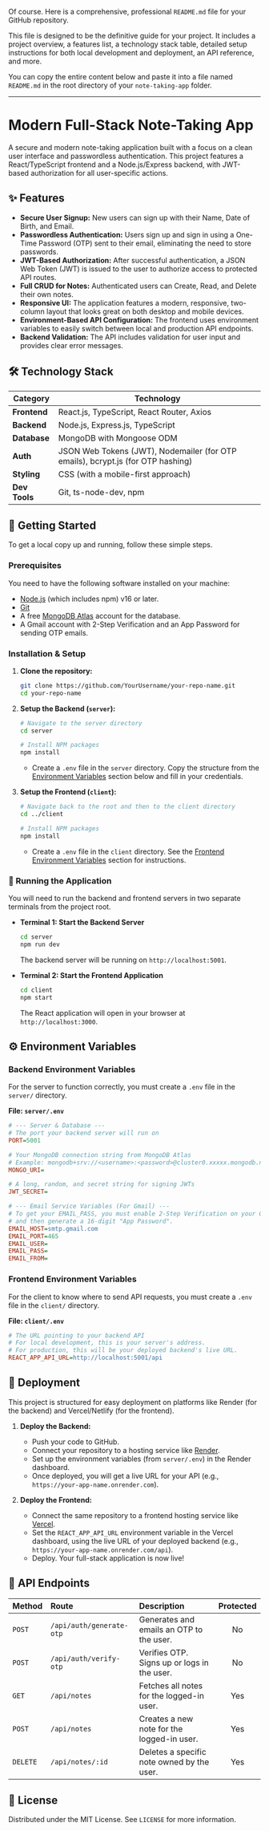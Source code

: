 Of course. Here is a comprehensive, professional `README.md` file for your GitHub repository.

This file is designed to be the definitive guide for your project. It includes a project overview, a features list, a technology stack table, detailed setup instructions for both local development and deployment, an API reference, and more.

You can copy the entire content below and paste it into a file named `README.md` in the root directory of your `note-taking-app` folder.

---

# Modern Full-Stack Note-Taking App

A secure and modern note-taking application built with a focus on a clean user interface and passwordless authentication. This project features a React/TypeScript frontend and a Node.js/Express backend, with JWT-based authorization for all user-specific actions.


## ✨ Features

-   **Secure User Signup:** New users can sign up with their Name, Date of Birth, and Email.
-   **Passwordless Authentication:** Users sign up and sign in using a One-Time Password (OTP) sent to their email, eliminating the need to store passwords.
-   **JWT-Based Authorization:** After successful authentication, a JSON Web Token (JWT) is issued to the user to authorize access to protected API routes.
-   **Full CRUD for Notes:** Authenticated users can Create, Read, and Delete their own notes.
-   **Responsive UI:** The application features a modern, responsive, two-column layout that looks great on both desktop and mobile devices.
-   **Environment-Based API Configuration:** The frontend uses environment variables to easily switch between local and production API endpoints.
-   **Backend Validation:** The API includes validation for user input and provides clear error messages.

## 🛠️ Technology Stack

| Category      | Technology                                                                                                  |
| ------------- | ----------------------------------------------------------------------------------------------------------- |
| **Frontend**  | React.js, TypeScript, React Router, Axios                                                                   |
| **Backend**   | Node.js, Express.js, TypeScript                                                                             |
| **Database**  | MongoDB with Mongoose ODM                                                                                   |
| **Auth**      | JSON Web Tokens (JWT), Nodemailer (for OTP emails), bcrypt.js (for OTP hashing)                               |
| **Styling**   | CSS (with a mobile-first approach)                                                                          |
| **Dev Tools** | Git, ts-node-dev, npm                                                                                       |

## 🚀 Getting Started

To get a local copy up and running, follow these simple steps.

### Prerequisites

You need to have the following software installed on your machine:
-   [Node.js](https://nodejs.org/) (which includes npm) v16 or later.
-   [Git](https://git-scm.com/)
-   A free [MongoDB Atlas](https://www.mongodb.com/cloud/atlas) account for the database.
-   A Gmail account with 2-Step Verification and an App Password for sending OTP emails.

### Installation & Setup

1.  **Clone the repository:**
    ```sh
    git clone https://github.com/YourUsername/your-repo-name.git
    cd your-repo-name
    ```

2.  **Setup the Backend (`server`):**
    ```sh
    # Navigate to the server directory
    cd server

    # Install NPM packages
    npm install
    ```
    -   Create a `.env` file in the `server` directory. Copy the structure from the [Environment Variables](#-environment-variables) section below and fill in your credentials.

3.  **Setup the Frontend (`client`):**
    ```sh
    # Navigate back to the root and then to the client directory
    cd ../client

    # Install NPM packages
    npm install
    ```
    -   Create a `.env` file in the `client` directory. See the [Frontend Environment Variables](#-frontend-environment-variables) section for instructions.

### 🏃 Running the Application

You will need to run the backend and frontend servers in two separate terminals from the project root.

-   **Terminal 1: Start the Backend Server**
    ```sh
    cd server
    npm run dev
    ```
    The backend server will be running on `http://localhost:5001`.

-   **Terminal 2: Start the Frontend Application**
    ```sh
    cd client
    npm start
    ```
    The React application will open in your browser at `http://localhost:3000`.

## ⚙️ Environment Variables

### Backend Environment Variables

For the server to function correctly, you must create a `.env` file in the `server/` directory.

**File: `server/.env`**
```ini
# --- Server & Database ---
# The port your backend server will run on
PORT=5001

# Your MongoDB connection string from MongoDB Atlas
# Example: mongodb+srv://<username>:<password>@cluster0.xxxxx.mongodb.net/?retryWrites=true&w=majority
MONGO_URI=

# A long, random, and secret string for signing JWTs
JWT_SECRET=

# --- Email Service Variables (For Gmail) ---
# To get your EMAIL_PASS, you must enable 2-Step Verification on your Google account
# and then generate a 16-digit "App Password".
EMAIL_HOST=smtp.gmail.com
EMAIL_PORT=465
EMAIL_USER=
EMAIL_PASS=
EMAIL_FROM=
```

### Frontend Environment Variables

For the client to know where to send API requests, you must create a `.env` file in the `client/` directory.

**File: `client/.env`**
```ini
# The URL pointing to your backend API
# For local development, this is your server's address.
# For production, this will be your deployed backend's live URL.
REACT_APP_API_URL=http://localhost:5001/api
```

## 🚀 Deployment

This project is structured for easy deployment on platforms like Render (for the backend) and Vercel/Netlify (for the frontend).

1.  **Deploy the Backend:**
    -   Push your code to GitHub.
    -   Connect your repository to a hosting service like [Render](https://render.com/).
    -   Set up the environment variables (from `server/.env`) in the Render dashboard.
    -   Once deployed, you will get a live URL for your API (e.g., `https://your-app-name.onrender.com`).

2.  **Deploy the Frontend:**
    -   Connect the same repository to a frontend hosting service like [Vercel](https://vercel.com/).
    -   Set the `REACT_APP_API_URL` environment variable in the Vercel dashboard, using the live URL of your deployed backend (e.g., `https://your-app-name.onrender.com/api`).
    -   Deploy. Your full-stack application is now live!

## 🔐 API Endpoints

| Method | Route                   | Description                                    | Protected |
| :----- | :---------------------- | :--------------------------------------------- | :-------: |
| `POST` | `/api/auth/generate-otp`| Generates and emails an OTP to the user.       |    No     |
| `POST` | `/api/auth/verify-otp`  | Verifies OTP. Signs up or logs in the user.    |    No     |
| `GET`  | `/api/notes`            | Fetches all notes for the logged-in user.      |    Yes    |
| `POST` | `/api/notes`            | Creates a new note for the logged-in user.     |    Yes    |
| `DELETE`| `/api/notes/:id`        | Deletes a specific note owned by the user.     |    Yes    |

## 📄 License

Distributed under the MIT License. See `LICENSE` for more information.